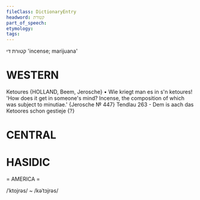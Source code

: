 ```yaml
---
fileClass: DictionaryEntry
headword: קטורת
part_of_speech: 
etymology: 
tags: 
---
```

קטורת
די
'incense; marijuana'

WESTERN
========

Ketoures {HOLLAND, Beem, Jerosche}
	•	Wie kriegt man es in s'n ketoures! 'How does it get in someone's mind? Incense, the composition of which was subject to minutiae.' {Jerosche № 447}
Tendlau 263 - Dem is aach das Ketoores schon gestieje {?}

CENTRAL
========

HASIDIC
=======
= AMERICA = 

/ˈktojrəs/ ~ /kəˈtɔjrəs/